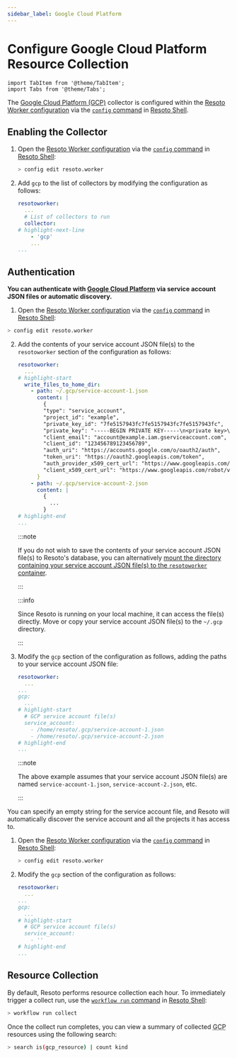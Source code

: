 ```yaml
---
sidebar_label: Google Cloud Platform
---
```


# Configure Google Cloud Platform Resource Collection

```mdx-code-block
import TabItem from '@theme/TabItem';
import Tabs from '@theme/Tabs';
```

The [Google Cloud Platform (GCP)](../../data-models/gcp/index.md) collector is configured within the [Resoto Worker configuration](../../configuration/index.md) via the [`config` command](../../cli/setup-commands/configs/index.md) in [Resoto Shell](../../components/shell.md).

## Enabling the Collector

1. Open the [Resoto Worker configuration](../../configuration/index.md) via the [`config` command](../../cli/setup-commands/configs) in [Resoto Shell](../../components/shell):

   ```bash
   > config edit resoto.worker
   ```

2. Add `gcp` to the list of collectors by modifying the configuration as follows:

   ```yaml title="Resoto Worker configuration"
   resotoworker:
     ...
     # List of collectors to run
     collector:
   # highlight-next-line
       - 'gcp'
       ...
   ...
   ```

## Authentication

**You can authenticate with [Google Cloud Platform](../../data-models/gcp/index.md) via service account JSON files or automatic discovery.**

<Tabs>
<TabItem value="service-account-json" label="Service Account JSON">

1. Open the [Resoto Worker configuration](../../configuration/index.md) via the [`config` command](../../cli/setup-commands/configs) in [Resoto Shell](../../components/shell):

```bash
> config edit resoto.worker
```

2. Add the contents of your service account JSON file(s) to the `resotoworker` section of the configuration as follows:

   ```yaml title="Resoto Worker configuration"
   resotoworker:
     ...
   # highlight-start
     write_files_to_home_dir:
       - path: ~/.gcp/service-account-1.json
         content: |
           {
           "type": "service_account",
           "project_id": "example",
           "private_key_id": "7fe5157943fc7fe5157943fc7fe5157943fc",
           "private_key": "-----BEGIN PRIVATE KEY-----\n<private key>\n-----END PRIVATE KEY-----\n",
           "client_email": "account@example.iam.gserviceaccount.com",
           "client_id": "123456789123456789",
           "auth_uri": "https://accounts.google.com/o/oauth2/auth",
           "token_uri": "https://oauth2.googleapis.com/token",
           "auth_provider_x509_cert_url": "https://www.googleapis.com/oauth2/v1/certs",
           "client_x509_cert_url": "https://www.googleapis.com/robot/v1/metadata/x509/account%40example.iam.gserviceaccount.com"
         }
       - path: ~/.gcp/service-account-2.json
         content: |
           {
             ...
           }
   # highlight-end
   ...
   ```

   :::note

   If you do not wish to save the contents of your service account JSON file(s) to Resoto's database, you can alternatively [mount the directory containing your service account JSON file(s) to the `resotoworker` container](../../configuration/worker#mounting-configuration-files-to-container-based-installations).

   :::

   :::info

   Since Resoto is running on your local machine, it can access the file(s) directly. Move or copy your service account JSON file(s) to the `~/.gcp` directory.

   :::

3. Modify the `gcp` section of the configuration as follows, adding the paths to your service account JSON file:

   ```yaml title="Resoto Worker configuration"
   resotoworker:
     ...
   ...
   gcp:
     ...
   # highlight-start
     # GCP service account file(s)
     service_account:
       - /home/resoto/.gcp/service-account-1.json
       - /home/resoto/.gcp/service-account-2.json
   # highlight-end
   ...
   ```

   :::note

   The above example assumes that your service account JSON file(s) are named `service-account-1.json`, `service-account-2.json`, etc.

   :::

</TabItem>
<TabItem value="automatic-discovery" label="Automatic Discovery">

You can specify an empty string for the service account file, and Resoto will automatically discover the service account and all the projects it has access to.

1. Open the [Resoto Worker configuration](../../configuration/index.md) via the [`config` command](../../cli/setup-commands/configs) in [Resoto Shell](../../components/shell):

   ```bash
   > config edit resoto.worker
   ```

2. Modify the `gcp` section of the configuration as follows:

   ```yaml title="Resoto Worker configuration"
   resotoworker:
     ...
   ...
   gcp:
     ...
   # highlight-start
     # GCP service account file(s)
     service_account:
       - ''
   # highlight-end
   ...
   ```

</TabItem>
</Tabs>

## Resource Collection

By default, Resoto performs resource collection each hour. To immediately trigger a collect run, use the [`workflow run` command](../../cli/action-commands/workflows/run.md) in [Resoto Shell](../../components/shell):

```bash
> workflow run collect
```

Once the collect run completes, you can view a summary of collected <abbr title="Google Cloud Platform">GCP</abbr> resources using the following search:

```bash
> search is(gcp_resource) | count kind
```
